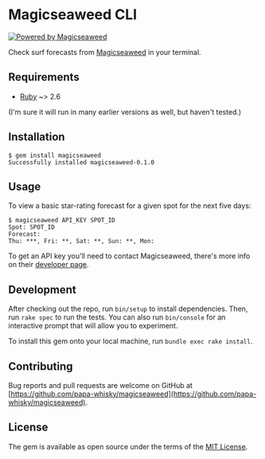 # Magicseaweed CLI

[![Powered by Magicseaweed](https://im-1-uk.msw.ms/msw_powered_by.png)](https://magicseaweed.com)

Check surf forecasts from [Magicseaweed](https://magicseaweed.com) in your terminal.

## Requirements

- [Ruby](https://www.ruby-lang.org/en) ~> 2.6

(I'm sure it will run in many earlier versions as well, but haven't tested.)

## Installation

```console
$ gem install magicseaweed
Successfully installed magicseaweed-0.1.0
```

## Usage

To view a basic star-rating forecast for a given spot for the next five days:

```console
$ magicseaweed API_KEY SPOT_ID
Spot: SPOT_ID
Forecast:
Thu: ***, Fri: **, Sat: **, Sun: **, Mon:
```

To get an API key you'll need to contact Magicseaweed, there's more info on their [developer page](https://magicseaweed.com/developer/api).

## Development

After checking out the repo, run `bin/setup` to install dependencies. Then, run `rake spec` to run the tests. You can also run `bin/console` for an interactive prompt that will allow you to experiment.

To install this gem onto your local machine, run `bundle exec rake install`.

## Contributing

Bug reports and pull requests are welcome on GitHub at [https://github.com/papa-whisky/magicseaweed](https://github.com/papa-whisky/magicseaweed).

## License

The gem is available as open source under the terms of the [MIT License](https://opensource.org/licenses/MIT).

